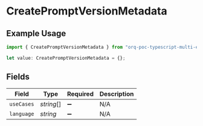 # CreatePromptVersionMetadata

## Example Usage

```typescript
import { CreatePromptVersionMetadata } from "orq-poc-typescript-multi-env-version/models/operations";

let value: CreatePromptVersionMetadata = {};
```

## Fields

| Field              | Type               | Required           | Description        |
| ------------------ | ------------------ | ------------------ | ------------------ |
| `useCases`         | *string*[]         | :heavy_minus_sign: | N/A                |
| `language`         | *string*           | :heavy_minus_sign: | N/A                |